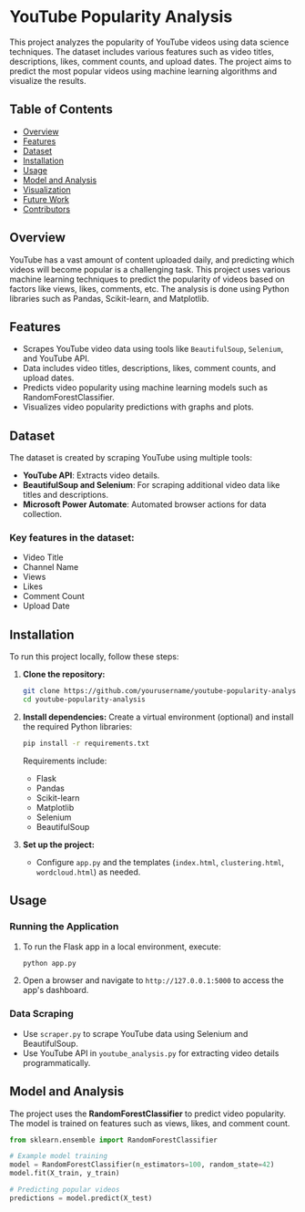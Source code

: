 # YouTube Popularity Analysis

This project analyzes the popularity of YouTube videos using data science techniques. The dataset includes various features such as video titles, descriptions, likes, comment counts, and upload dates. The project aims to predict the most popular videos using machine learning algorithms and visualize the results.

## Table of Contents
- [Overview](#overview)
- [Features](#features)
- [Dataset](#dataset)
- [Installation](#installation)
- [Usage](#usage)
- [Model and Analysis](#model-and-analysis)
- [Visualization](#visualization)
- [Future Work](#future-work)
- [Contributors](#contributors)

## Overview
YouTube has a vast amount of content uploaded daily, and predicting which videos will become popular is a challenging task. This project uses various machine learning techniques to predict the popularity of videos based on factors like views, likes, comments, etc. The analysis is done using Python libraries such as Pandas, Scikit-learn, and Matplotlib.

## Features
- Scrapes YouTube video data using tools like `BeautifulSoup`, `Selenium`, and YouTube API.
- Data includes video titles, descriptions, likes, comment counts, and upload dates.
- Predicts video popularity using machine learning models such as RandomForestClassifier.
- Visualizes video popularity predictions with graphs and plots.

## Dataset
The dataset is created by scraping YouTube using multiple tools:
- **YouTube API**: Extracts video details.
- **BeautifulSoup and Selenium**: For scraping additional video data like titles and descriptions.
- **Microsoft Power Automate**: Automated browser actions for data collection.

### Key features in the dataset:
- Video Title
- Channel Name
- Views
- Likes
- Comment Count
- Upload Date

## Installation

To run this project locally, follow these steps:

1. **Clone the repository:**
    ```bash
    git clone https://github.com/yourusername/youtube-popularity-analysis.git
    cd youtube-popularity-analysis
    ```

2. **Install dependencies:**
    Create a virtual environment (optional) and install the required Python libraries:
    ```bash
    pip install -r requirements.txt
    ```

    Requirements include:
    - Flask
    - Pandas
    - Scikit-learn
    - Matplotlib
    - Selenium
    - BeautifulSoup

3. **Set up the project:**
    - Configure `app.py` and the templates (`index.html`, `clustering.html`, `wordcloud.html`) as needed.

## Usage

### Running the Application
1. To run the Flask app in a local environment, execute:
    ```bash
    python app.py
    ```
2. Open a browser and navigate to `http://127.0.0.1:5000` to access the app's dashboard.

### Data Scraping
- Use `scraper.py` to scrape YouTube data using Selenium and BeautifulSoup.
- Use YouTube API in `youtube_analysis.py` for extracting video details programmatically.

## Model and Analysis

The project uses the **RandomForestClassifier** to predict video popularity. The model is trained on features such as views, likes, and comment count.

```python
from sklearn.ensemble import RandomForestClassifier

# Example model training
model = RandomForestClassifier(n_estimators=100, random_state=42)
model.fit(X_train, y_train)

# Predicting popular videos
predictions = model.predict(X_test)
